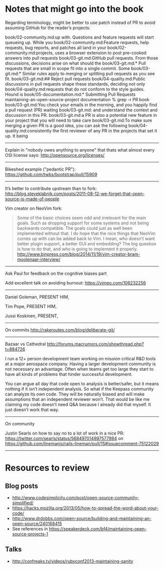 # Notes that might go into the book

Regarding terminology, might be better to use patch instead of PR to avoid
assuming GitHub for the reader’s projects:

book/02-community.md:up with. Questions and feature requests will start queueing up. While you
book/02-community.md:Feature requests, help requests, bug reports, and patches all land in your
book/02-community.md:projects, uses a browser extension to post pre-cooked answers into pull requests
book/03-git.md:GitHub pull requests. From those discussions, decisions arise on what should the
book/03-git.md:* Pull requests that are small in scope fit into a single commit. Some
book/03-git.md:* Similar rules apply to merging or splitting pull requests as you see fit.
book/03-git.md:## Reject pull requests
book/04-quality.md:Public discussions in pull requests shape these standards, deciding not only
book/04-quality.md:requests that do not conform to the style guides. Hound is
book/05-documentation.md:* Submitting Pull Requests
maintaining-an-open-source-project documentation % grep -r PR book
book/03-git.md:You check your emails in the morning, and you happily find a pull request (PR) waiting
book/03-git.md:  and understand the context and discussion in this PR.
book/03-git.md:a PR is also a potential new feature in your project that you will need to take care
book/03-git.md:To make sure merging a given PR is a good idea, you can ask the following
book/04-quality.md:consistently the first reviewer of any PR in the projects that set it up. It being

---

Explain in "nobody owes anything to anyone" that thats what almost every OSI
license says:
http://opensource.org/licenses/

---

Bikeshed example ("pedantic PR"): https://github.com/twbs/bootstrap/pull/15909

---

It’s better to contribute upstream than to fork:
http://blog.steveklabnik.com/posts/2011-08-12-we-forget-that-open-source-is-made-of-people

Vim creator on NeoVim fork:

> Some of the basic choices seem odd and irrelevant for the main goals.
> Such as dropping support for some systems and not being backwards compatible.
> The goals could just as well been implemented without that.
I do hope that the nice things that NeoVim comes up with can be added back to
Vim. I mean, who doesn’t want better plugin support, a better GUI and embedding?
The big question is how to do that, and who is going to implement it properly.
http://www.binpress.com/blog/2014/11/19/vim-creator-bram-moolenaar-interview/

---

Ask Paul for feedback on the cognitive biases part

Add excellent talk on avoiding burnout: https://vimeo.com/106232256

---

Daniel Goleman, PRESENT HIM,

Tim Pope, PRESENT HIM,

Jussi Koskinen, PRESENT,

---

On commits
http://rakeroutes.com/blog/deliberate-git/

---

Bazaar vs Cathedral
http://forums.macrumors.com/showthread.php?t=884726

I run a 12+ person development team working on mission critical R&D tools at a
major aerospace company. Having a larger development community is not necessary
an advantage. Often when teams get too large they start to have all kinds of
problems that hinder successful development.

You can argue all day that code open to analysis is better/safer, but it means
nothing if it isn’t independent analysis. So what if the Keepass community can
analyze its own code. They will be naturally biased and will make assumptions
that an independent reviewer won’t. That would be like me claiming my code
doesn’t need Q&A because I already did that myself. It just doesn’t work that
way.

---

On community

Justin Searls on how to say no to a lot of work in a nice PR:
https://twitter.com/searls/status/568497014897577984 on
https://github.com/linemanjs/rails-lineman/pull/15#issuecomment-75122029

---

# Resources to review

## Blog posts

* http://www.codesimplicity.com/post/open-source-community-simplified/
* https://hacks.mozilla.org/2013/05/how-to-spread-the-word-about-your-code/
* http://www.drdobbs.com/open-source/building-and-maintaining-an-open-source/240168415
* See references in https://speakerdeck.com/bf4/maintaining-open-source-projects-1

## Talks

* http://confreaks.tv/videos/rubyconf2013-maintaining-sanity
